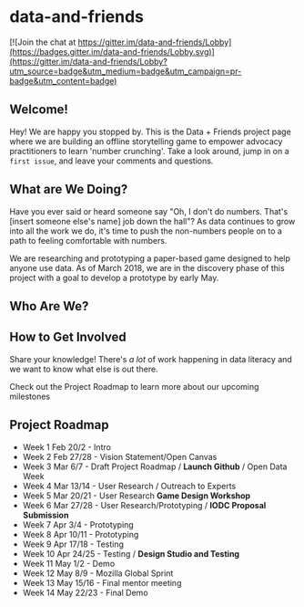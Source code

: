 # data-and-friends

[![Join the chat at https://gitter.im/data-and-friends/Lobby](https://badges.gitter.im/data-and-friends/Lobby.svg)](https://gitter.im/data-and-friends/Lobby?utm_source=badge&utm_medium=badge&utm_campaign=pr-badge&utm_content=badge)


## Welcome!

Hey! We are happy you stopped by. This is the Data + Friends project page where we are building an offline storytelling game to empower advocacy practitioners to learn 'number crunching'. Take a look around, jump in on a `first issue`, and leave your comments and questions.

## What are We Doing?
Have you ever said or heard someone say "Oh, I don't do numbers. That's [insert someone else's name] job down the hall"? As data continues to grow into all the work we do, it's time to push the non-numbers people on to a path to feeling comfortable with numbers.

We are researching and prototyping a paper-based game designed to help anyone use data. As of March 2018, we are in the discovery phase of this project with a goal to develop a prototype by early May.

## Who Are We?

## How to Get Involved
Share your knowledge! There's *a lot* of work happening in data literacy and we want to know what else is out there.

Check out the Project Roadmap to learn more about our upcoming milestones

## Project Roadmap
* Week 1 Feb 20/2 - Intro
* Week 2 Feb 27/28 - Vision Statement/Open Canvas
* Week 3 Mar 6/7 - Draft Project Roadmap / **Launch Github** /  Open Data Week
* Week 4 Mar 13/14  - User Research / Outreach to Experts
* Week 5 Mar 20/21 - User Research **Game Design Workshop**
* Week 6 Mar 27/28 - User Research/Prototyping / **IODC Proposal Submission**
* Week 7 Apr 3/4 -  Prototyping
* Week 8 Apr 10/11 -  Prototyping
* Week 9 Apr 17/18  -  Testing
* Week 10 Apr 24/25  -  Testing / **Design Studio and Testing**
* Week 11 May 1/2  - Demo
* Week 12 May 8/9  - Mozilla Global Sprint
* Week 13 May 15/16  - Final mentor meeting
* Week 14 May 22/23 - Final Demo

